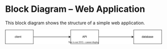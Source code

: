 # Block Diagram – Web Application

This block diagram shows the structure of a simple web application.

![Block Diagram](Block_Diagram_drawio.svg)
